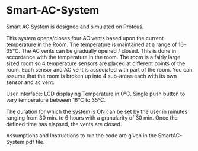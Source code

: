 # Smart-AC-System

Smart AC System is designed and simulated on Proteus.

This system opens/closes four AC vents based upon the current
temperature in the Room. The temperature is maintained at a range of
16–35°C. The AC vents can be gradually opened / closed. This is
done in accordance with the temperature in the room. The room is a
fairly large sized room so 4 temperature sensors are placed at different
points of the room. Each sensor and AC vent is associated with part of
the room. You can assume that the room is broken up into 4 sub-areas
each with its own sensor and ac vent.

User Interface: LCD displaying Temperature in 0°C. Single push button
to vary temperature between 16°C to 35°C.

The duration for which the system is ON can be set by the user in
minutes ranging from 30 min. to 6 hours with a granularity of 30 min.
Once the defined time has elapsed, the vents are closed.

Assumptions and Instructions to run the code are given in the SmartAC-System.pdf file.
